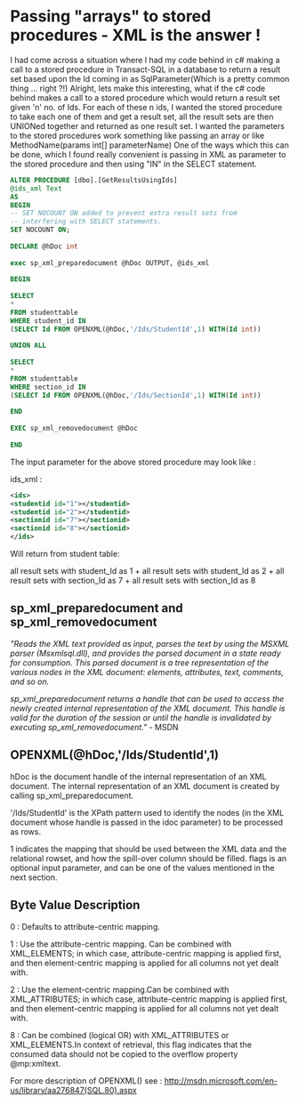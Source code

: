 # Passing "arrays" to stored procedures - XML is the answer !

I had come across a situation where I had my code behind in c# making a call to a stored procedure in Transact-SQL in a database to return a result set based upon the Id coming in as SqlParameter(Which is a pretty common thing ... right ?!) 
Alright, lets make this interesting, what if the c# code behind makes a call to a stored procedure which would return a result set given 'n' no. of Ids. For each of these n ids, I wanted the stored procedure to take each one of them and get a result set, all the result sets are then UNIONed together and returned as one result set. I wanted the parameters to the stored procedures work something like passing an array or like MethodName(params int[] parameterName)
One of the ways which this can be done, which I found really convenient is passing in XML as parameter to the stored procedure and then using "IN" in the SELECT statement.

```sql
ALTER PROCEDURE [dbo].[GetResultsUsingIds]
@ids_xml Text
AS
BEGIN
-- SET NOCOUNT ON added to prevent extra result sets from
-- interfering with SELECT statements.
SET NOCOUNT ON;
 
DECLARE @hDoc int
 
exec sp_xml_preparedocument @hDoc OUTPUT, @ids_xml
 
BEGIN
 
SELECT
*
FROM studenttable
WHERE student_id IN
(SELECT Id FROM OPENXML(@hDoc,'/Ids/StudentId',1) WITH(Id int))
 
UNION ALL
 
SELECT
*
FROM studenttable
WHERE section_id IN
(SELECT Id FROM OPENXML(@hDoc,'/Ids/SectionId',1) WITH(Id int))
 
END
 
EXEC sp_xml_removedocument @hDoc
 
END
```

The input parameter for the above stored procedure may look like :

ids_xml :

```xml
<ids>
<studentid id="1"></studentid>
<studentid id="2"></studentid>
<sectionid id="7"></sectionid>
<sectionid id="8"></sectionid>
</ids>
```

Will return from student table:

all result sets with student_Id as 1 + all result sets with student_Id as 2 + all result sets with section_Id as 7 + all result sets with section_Id as 8

## sp_xml_preparedocument and sp_xml_removedocument

<i>"Reads the XML text provided as input, parses the text by using the MSXML parser (Msxmlsql.dll), and provides the parsed document in a state ready for consumption. This parsed document is a tree representation of the various nodes in the XML document: elements, attributes, text, comments, and so on.

sp_xml_preparedocument returns a handle that can be used to access the newly created internal representation of the XML document. This handle is valid for the duration of the session or until the handle is invalidated by executing sp_xml_removedocument."</i> - MSDN

## OPENXML(@hDoc,'/Ids/StudentId',1)

hDoc is the document handle of the internal representation of an XML document. The internal representation of an XML document is created by calling sp_xml_preparedocument.

'/Ids/StudentId' is the XPath pattern used to identify the nodes (in the XML document whose handle is passed in the idoc parameter) to be processed as rows.

1 indicates the mapping that should be used between the XML data and the relational rowset, and how the spill-over column should be filled. flags is an optional input parameter, and can be one of the values mentioned in the next section.

## Byte Value Description

0 : Defaults to attribute-centric mapping.

1 : Use the attribute-centric mapping.
Can be combined with XML_ELEMENTS; in which case, attribute-centric mapping is applied first, and then element-centric mapping is applied for all columns not yet dealt with.

2 : Use the element-centric mapping.Can be combined with XML_ATTRIBUTES; in which case, attribute-centric mapping is applied first, and then element-centric mapping is applied for all columns not yet dealt with.

8 : Can be combined (logical OR) with XML_ATTRIBUTES or XML_ELEMENTS.In context of retrieval, this flag indicates that the consumed data should not be copied to the overflow property @mp:xmltext.

For more description of OPENXML() see : 
http://msdn.microsoft.com/en-us/library/aa276847(SQL.80).aspx